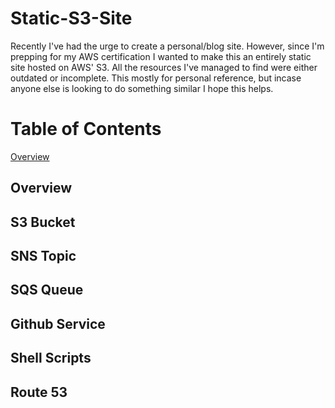# Static-S3-Site
Recently I've had the urge to create a personal/blog site. However, since I'm prepping for my AWS certification I wanted to make this an entirely static site hosted on AWS' S3. All the resources I've managed to find were either outdated or incomplete. This mostly for personal reference, but incase anyone else is looking to do something similar I hope this helps.

# Table of Contents
[Overview](https://github.com/MetriclyFrench/Static-S3-Site/edit/master/README.md#overview)


## Overview

## S3 Bucket

## SNS Topic

## SQS Queue

## Github Service

## Shell Scripts

## Route 53

